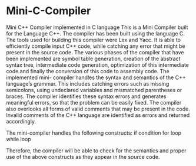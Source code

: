 # Mini-C-Compiler
Mini C++ Compiler implemented in C language
This is a Mini Compiler built for the Language C++. The compiler has been built using the language C. The tools used for building this compiler were Lex and Yacc.  It is able to efficiently compile input C++  code, while catching any error that might be present in the source code. The various phases of the compiler that have been implemented are symbol table generation, creation of the abstract syntax tree, intermediate code generation, optimization of this intermediate code and finally the conversion of this code to assembly code.
The implemented mini- compiler handles the syntax and semantics of the C++ language’s grammar. This includes catching errors such as missing semicolons, using undeclared variables and mismatched parentheses or braces. The compiler identifies these syntax errors and generates meaningful errors, so that the problem can be easily fixed. The compiler also overlooks all forms of valid comments that may be present in the code. Invalid comments of the C++ language are identified as errors and returned accordingly.

The mini-compiler handles the following constructs:
if condition
for loop
while loop

Therefore, the compiler will be able to check for the semantics and proper use of the above constructs as they appear in the source code.

